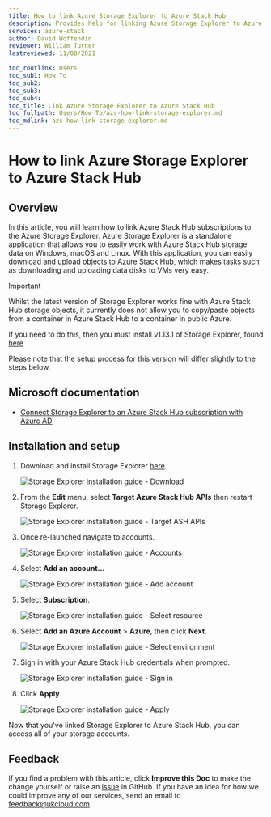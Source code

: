 ```yaml
---
title: How to link Azure Storage Explorer to Azure Stack Hub
description: Provides help for linking Azure Storage Explorer to Azure Stack Hub
services: azure-stack
author: David Woffendin
reviewer: William Turner
lastreviewed: 11/08/2021

toc_rootlink: Users
toc_sub1: How To
toc_sub2:
toc_sub3:
toc_sub4:
toc_title: Link Azure Storage Explorer to Azure Stack Hub
toc_fullpath: Users/How To/azs-how-link-storage-explorer.md
toc_mdlink: azs-how-link-storage-explorer.md
---
```


# How to link Azure Storage Explorer to Azure Stack Hub

## Overview

In this article, you will learn how to link Azure Stack Hub subscriptions to the Azure Storage Explorer. Azure Storage Explorer is a standalone application that allows you to easily work with Azure Stack Hub storage data on Windows, macOS and Linux. With this application, you can easily download and upload objects to Azure Stack Hub, which makes tasks such as downloading and uploading data disks to VMs very easy.

> [!IMPORTANT]
> Whilst the latest version of Storage Explorer works fine with Azure Stack Hub storage objects, it currently does not allow you to copy/paste objects from a container in Azure Stack Hub to a container in public Azure.
>
> If you need to do this, then you must install v1.13.1 of Storage Explorer, found [here](https://github.com/microsoft/AzureStorageExplorer/releases/tag/v1.13.1)
>
> Please note that the setup process for this version will differ slightly to the steps below.

## Microsoft documentation

- [Connect Storage Explorer to an Azure Stack Hub subscription with Azure AD](https://docs.microsoft.com/en-us/azure-stack/user/azure-stack-storage-connect-se?view=azs-2002#connect-to-an-azure-stack-hub-subscription-with-azure-ad)

## Installation and setup

1. Download and install Storage Explorer [here](https://azure.microsoft.com/en-us/features/storage-explorer/).

    ![Storage Explorer installation guide - Download](images/azs-browser-storage-tool-download.png)

2. From the **Edit** menu, select **Target Azure Stack Hub APIs** then restart Storage Explorer.

    ![Storage Explorer installation guide - Target ASH APIs](images/azs-installation-storage-tool-target-apis.png)

3. Once re-launched navigate to accounts.

    ![Storage Explorer installation guide - Accounts](images/azs-installation-storage-tool-accounts.png)

4. Select **Add an account...**

    ![Storage Explorer installation guide - Add account](images/azs-installation-storage-tool-add-account.png)

5. Select **Subscription**.

    ![Storage Explorer installation guide - Select resource](images/azs-installation-storage-tool-select-resource.png)

6. Select **Add an Azure Account** \> **Azure**, then click **Next**.

    ![Storage Explorer installation guide - Select environment](images/azs-installation-storage-tool-select-environment.png)

7. Sign in with your Azure Stack Hub credentials when prompted.

    ![Storage Explorer installation guide - Sign in](images/azs-installation-storage-tool-signin.png)

8. Click **Apply**.

    ![Storage Explorer installation guide - Apply](images/azs-installation-storage-tool-apply.png)

Now that you've linked Storage Explorer to Azure Stack Hub, you can access all of your storage accounts.

## Feedback

 If you find a problem with this article, click **Improve this Doc** to make the change yourself or raise an [issue](https://github.com/UKCloud/documentation/issues) in GitHub. If you have an idea for how we could improve any of our services, send an email to <feedback@ukcloud.com>.
